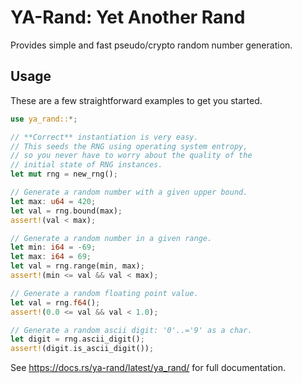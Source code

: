 # YA-Rand: Yet Another Rand

Provides simple and fast pseudo/crypto random number generation.

## Usage

These are a few straightforward examples to get you started.

```rust
use ya_rand::*;

// **Correct** instantiation is very easy.
// This seeds the RNG using operating system entropy,
// so you never have to worry about the quality of the
// initial state of RNG instances.
let mut rng = new_rng();

// Generate a random number with a given upper bound.
let max: u64 = 420;
let val = rng.bound(max);
assert!(val < max);

// Generate a random number in a given range.
let min: i64 = -69;
let max: i64 = 69;
let val = rng.range(min, max);
assert!(min <= val && val < max);

// Generate a random floating point value.
let val = rng.f64();
assert!(0.0 <= val && val < 1.0);

// Generate a random ascii digit: '0'..='9' as a char.
let digit = rng.ascii_digit();
assert!(digit.is_ascii_digit());
```

See https://docs.rs/ya-rand/latest/ya_rand/ for full documentation.
